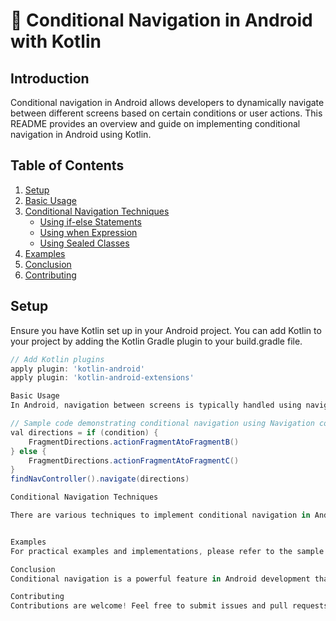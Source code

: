 # 🚀 Conditional Navigation in Android with Kotlin

## Introduction
Conditional navigation in Android allows developers to dynamically navigate between different screens based on certain conditions or user actions. This README provides an overview and guide on implementing conditional navigation in Android using Kotlin.

## Table of Contents
1. [Setup](#setup)
2. [Basic Usage](#basic-usage)
3. [Conditional Navigation Techniques](#conditional-navigation-techniques)
    - [Using if-else Statements](#using-if-else-statements)
    - [Using when Expression](#using-when-expression)
    - [Using Sealed Classes](#using-sealed-classes)
4. [Examples](#examples)
5. [Conclusion](#conclusion)
6. [Contributing](#contributing)

## Setup
Ensure you have Kotlin set up in your Android project. You can add Kotlin to your project by adding the Kotlin Gradle plugin to your build.gradle file.

```gradle
// Add Kotlin plugins
apply plugin: 'kotlin-android'
apply plugin: 'kotlin-android-extensions'

Basic Usage
In Android, navigation between screens is typically handled using navigation components. Conditional navigation involves making decisions at runtime to navigate to different destinations based on certain conditions.

// Sample code demonstrating conditional navigation using Navigation component
val directions = if (condition) {
    FragmentDirections.actionFragmentAtoFragmentB()
} else {
    FragmentDirections.actionFragmentAtoFragmentC()
}
findNavController().navigate(directions)

Conditional Navigation Techniques

There are various techniques to implement conditional navigation in Android. Here are a few common ones:


Examples
For practical examples and implementations, please refer to the sample code provided in the examples/ directory of this repository.

Conclusion
Conditional navigation is a powerful feature in Android development that allows developers to create dynamic and user-centric navigation flows. By using Kotlin and Android navigation components, you can easily implement conditional navigation in your applications.

Contributing
Contributions are welcome! Feel free to submit issues and pull requests to help improve this project.
